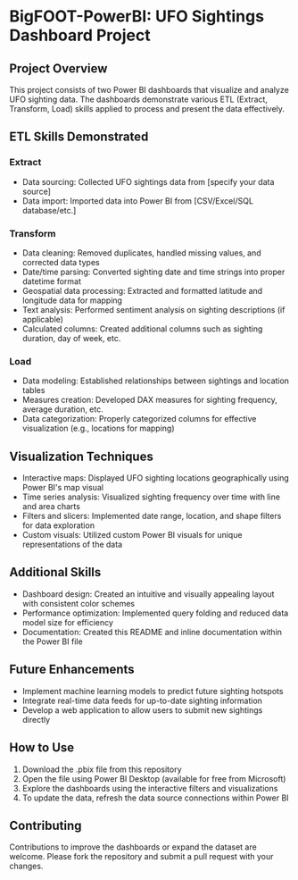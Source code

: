 # BigFOOT-PowerBI: UFO Sightings Dashboard Project

## Project Overview
This project consists of two Power BI dashboards that visualize and analyze UFO sighting data. The dashboards demonstrate various ETL (Extract, Transform, Load) skills applied to process and present the data effectively.

## ETL Skills Demonstrated

### Extract
- Data sourcing: Collected UFO sightings data from [specify your data source]
- Data import: Imported data into Power BI from [CSV/Excel/SQL database/etc.]

### Transform
- Data cleaning: Removed duplicates, handled missing values, and corrected data types
- Date/time parsing: Converted sighting date and time strings into proper datetime format
- Geospatial data processing: Extracted and formatted latitude and longitude data for mapping
- Text analysis: Performed sentiment analysis on sighting descriptions (if applicable)
- Calculated columns: Created additional columns such as sighting duration, day of week, etc.

### Load
- Data modeling: Established relationships between sightings and location tables
- Measures creation: Developed DAX measures for sighting frequency, average duration, etc.
- Data categorization: Properly categorized columns for effective visualization (e.g., locations for mapping)

## Visualization Techniques
- Interactive maps: Displayed UFO sighting locations geographically using Power BI's map visual
- Time series analysis: Visualized sighting frequency over time with line and area charts
- Filters and slicers: Implemented date range, location, and shape filters for data exploration
- Custom visuals: Utilized custom Power BI visuals for unique representations of the data

## Additional Skills
- Dashboard design: Created an intuitive and visually appealing layout with consistent color schemes
- Performance optimization: Implemented query folding and reduced data model size for efficiency
- Documentation: Created this README and inline documentation within the Power BI file

## Future Enhancements
- Implement machine learning models to predict future sighting hotspots
- Integrate real-time data feeds for up-to-date sighting information
- Develop a web application to allow users to submit new sightings directly

## How to Use
1. Download the .pbix file from this repository
2. Open the file using Power BI Desktop (available for free from Microsoft)
3. Explore the dashboards using the interactive filters and visualizations
4. To update the data, refresh the data source connections within Power BI

## Contributing
Contributions to improve the dashboards or expand the dataset are welcome. Please fork the repository and submit a pull request with your changes.

